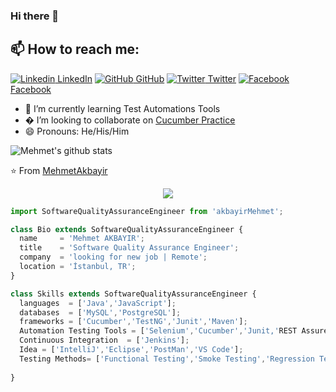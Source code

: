 ### Hi there 👋
## 📫 How to reach me: 
[![Linkedin](https://i.stack.imgur.com/gVE0j.png) LinkedIn](https://www.linkedin.com/in/mehmetakbayir/) [![GitHub](https://i.stack.imgur.com/tskMh.png) GitHub](https://github.com/mehmetA58) [![Twitter](http://i.imgur.com/wWzX9uB.png) Twitter]() [![Facebook](http://i.imgur.com/fep1WsG.png) Facebook]()

<!--
**mehmetA58/mehmetA58** is a ✨ _special_ ✨ repository because its `README.md` (this file) appears on your GitHub profile.


Here are some ideas to get you started:
- 🤔 I’m looking for help with ...
- 💬 Ask me about ...
- 📫 How to reach me: ...
- 😄 Pronouns: ...
- ⚡ Fun fact: ...
-->

<!--- 🔭 I’m currently working on [Facemask Detector](https://github.com/AkhilGKrishnan/Face-Mask-Detector)-->
- 🌱 I’m currently learning Test Automations Tools
- � I’m looking to collaborate on [Cucumber Practice](https://github.com/mehmetA58/cucumberPractice)
- 😄 Pronouns: He/His/Him



![Mehmet's github stats](https://github-readme-stats.vercel.app/api?username=mehmetA58&show_icons=true&theme=dark)

⭐️ From [MehmetAkbayir](https://github.com/mehmetA58)

<p align="center">
  <img src="https://github.com/thompsonemerson/thompsonemerson/raw/master/cover-thompson.png" />
</p>

```js
import SoftwareQualityAssuranceEngineer from 'akbayirMehmet';

class Bio extends SoftwareQualityAssuranceEngineer {
  name     = 'Mehmet AKBAYIR';
  title    = 'Software Quality Assurance Engineer';
  company  = 'looking for new job | Remote';
  location = 'İstanbul, TR';
}

class Skills extends SoftwareQualityAssuranceEngineer {
  languages  = ['Java','JavaScript'];
  databases  = ['MySQL','PostgreSQL'];
  frameworks = ['Cucumber','TestNG','Junit','Maven']; 
  Automation Testing Tools = ['Selenium','Cucumber','Junit,'REST Assured'];
  Continuous Integration  = ['Jenkins'];
  Idea = ['IntelliJ','Eclipse','PostMan','VS Code'];
  Testing Methods= ['Functional Testing','Smoke Testing','Regression Testing','API Testing','DataBase Testing'];
  
}
